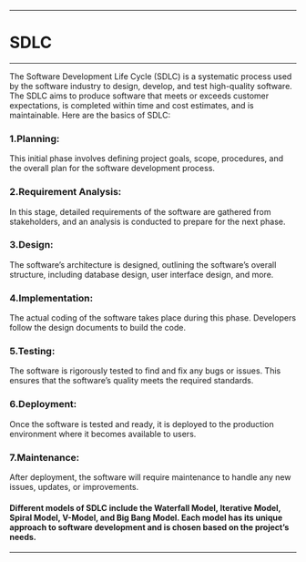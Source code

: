***
# SDLC
***
The Software Development Life Cycle (SDLC) is a systematic process used by the software industry to design, develop, and test high-quality software. The SDLC aims to produce software that meets or exceeds customer expectations, is completed within time and cost estimates, and is maintainable. Here are the basics of SDLC:

### 1.Planning: 
This initial phase involves defining project goals, scope, procedures, and the overall plan for the software development process.
### 2.Requirement Analysis: 
In this stage, detailed requirements of the software are gathered from stakeholders, and an analysis is conducted to prepare for the next phase.
### 3.Design: 
The software’s architecture is designed, outlining the software’s overall structure, including database design, user interface design, and more.
### 4.Implementation: 
The actual coding of the software takes place during this phase. Developers follow the design documents to build the code.
### 5.Testing: 
The software is rigorously tested to find and fix any bugs or issues. This ensures that the software’s quality meets the required standards.
### 6.Deployment: 
Once the software is tested and ready, it is deployed to the production environment where it becomes available to users.
### 7.Maintenance: 
After deployment, the software will require maintenance to handle any new issues, updates, or improvements.


#### Different models of SDLC include the Waterfall Model, Iterative Model, Spiral Model, V-Model, and Big Bang Model. Each model has its unique approach to software development and is chosen based on the project’s needs.


****
